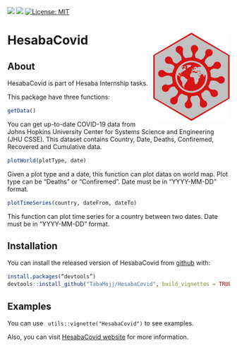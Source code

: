 [![](https://img.shields.io/badge/devel%20version-1.01-red.svg)](https://github.com/https://github.com/TabaMojj/HesabaCovid)
[![](https://img.shields.io/badge/lifecycle-maturing-green.svg)](https://www.tidyverse.org/lifecycle/#maturing)
[![License: MIT](https://img.shields.io/badge/license-MIT-blue.svg)](https://cran.r-project.org/web/licenses/MIT)
# HesabaCovid <img src="https://github.com/TabaMojj/HesabaCovid/blob/master/HesabaCovid.png" height="200" align = "right">

## About

HesabaCovid is part of Hesaba Internship tasks.

This package have three functions:

```r
getData()
```

You can get up-to-date COVID-19 data from Johns Hopkins University
Center for Systems Science and Engineering (JHU CSSE). This dataset
contains Country, Date, Deaths, Confiremed, Recovered and Cumulative
data.

```r
plotWorld(plotType, date)
```
Given a plot type and a date, this function can plot datas on world map.
Plot type can be “Deaths” or “Confiremed”. Date must be in “YYYY-MM-DD”
format.

```r
plotTimeSeries(country, dateFrom, dateTo)
```

This function can plot time series for a country between two dates. Date
must be in “YYYY-MM-DD” format.

## Installation

You can install the released version of HesabaCovid from
[github](https://github.com/TabaMojj/HesabaCovid) with:

```r
install.packages(“devtools”)
devtools::install_github("TabaMojj/HesabaCovid", build_vignettes = TRUE)
```

## Examples

You can use ` utils::vignette("HesabaCovid")` to see examples.

Also, you can visit [HesabaCovid website](https://tabamojj.github.io/HesabaCovid/) for more information.
